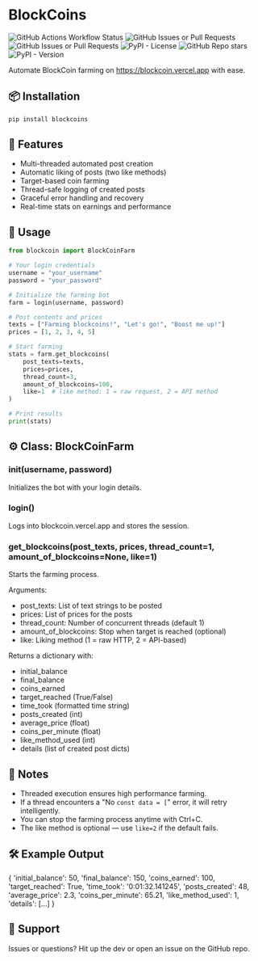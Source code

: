 # BlockCoins

![GitHub Actions Workflow Status](https://img.shields.io/github/actions/workflow/status/uukelele-scratch/blockcoin/publish.yml)
![GitHub Issues or Pull Requests](https://img.shields.io/github/issues/uukelele-scratch/blockcoin)
![GitHub Issues or Pull Requests](https://img.shields.io/github/issues-pr/uukelele-scratch/blockcoin)
![PyPI - License](https://img.shields.io/pypi/l/blockcoin)
![GitHub Repo stars](https://img.shields.io/github/stars/uukelele-scratch/blockcoin)
![PyPI - Version](https://img.shields.io/pypi/v/blockcoin)

Automate BlockCoin farming on https://blockcoin.vercel.app with ease.

## 📦 Installation

```bash
pip install blockcoins
```

## 🚀 Features

- Multi-threaded automated post creation
- Automatic liking of posts (two like methods)
- Target-based coin farming
- Thread-safe logging of created posts
- Graceful error handling and recovery
- Real-time stats on earnings and performance

## 🔧 Usage

```python
from blockcoin import BlockCoinFarm

# Your login credentials
username = "your_username"
password = "your_password"

# Initialize the farming bot
farm = login(username, password)

# Post contents and prices
texts = ["Farming blockcoins!", "Let's go!", "Boost me up!"]
prices = [1, 2, 3, 4, 5]

# Start farming
stats = farm.get_blockcoins(
    post_texts=texts,
    prices=prices,
    thread_count=3,
    amount_of_blockcoins=100,
    like=1  # like method: 1 = raw request, 2 = API method
)

# Print results
print(stats)
```

## ⚙️ Class: BlockCoinFarm

### __init__(username, password)
Initializes the bot with your login details.

### login()
Logs into blockcoin.vercel.app and stores the session.

### get_blockcoins(post_texts, prices, thread_count=1, amount_of_blockcoins=None, like=1)
Starts the farming process.

Arguments:
- post_texts: List of text strings to be posted
- prices: List of prices for the posts
- thread_count: Number of concurrent threads (default 1)
- amount_of_blockcoins: Stop when target is reached (optional)
- like: Liking method (1 = raw HTTP, 2 = API-based)

Returns a dictionary with:
- initial_balance
- final_balance
- coins_earned
- target_reached (True/False)
- time_took (formatted time string)
- posts_created (int)
- average_price (float)
- coins_per_minute (float)
- like_method_used (int)
- details (list of created post dicts)

## 🧠 Notes

- Threaded execution ensures high performance farming.
- If a thread encounters a "No `const data = [`" error, it will retry intelligently.
- You can stop the farming process anytime with Ctrl+C.
- The like method is optional — use `like=2` if the default fails.

## 🛠 Example Output

{
    'initial_balance': 50,
    'final_balance': 150,
    'coins_earned': 100,
    'target_reached': True,
    'time_took': '0:01:32.141245',
    'posts_created': 48,
    'average_price': 2.3,
    'coins_per_minute': 65.21,
    'like_method_used': 1,
    'details': [...]
}

## 💬 Support

Issues or questions? Hit up the dev or open an issue on the GitHub repo.
